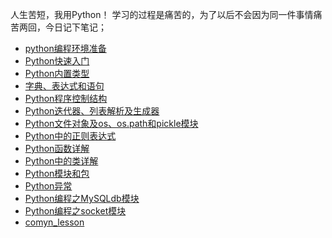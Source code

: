 人生苦短，我用Python！
学习的过程是痛苦的，为了以后不会因为同一件事情痛苦两回，今日记下笔记；

* [python编程环境准备](PythonEnvironment.md)
* [Python快速入门](Python快速入门.md)
* [Python内置类型](Python内置类型.md)
* [字典、表达式和语句](字典、表达式和语句.md)
* [Python程序控制结构](Python程序控制结构.md)
* [Python迭代器、列表解析及生成器](Python迭代器、列表解析及生成器.md)
* [Python文件对象及os、os.path和pickle模块](Python文件对象及os、os.path和pickle模块.md)
* [Python中的正则表达式](Python中的正则表达式.md)
* [Python函数详解](Python函数详解.md)
* [Python中的类详解](Python中的类详解.md)
* [Python模块和包](Python模块和包.md)
* [Python异常](Python异常.md)
* [Python编程之MySQLdb模块](Python编程之MySQLdb模块.md)
* [Python编程之socket模块](Python编程之socket模块.md)
* [comyn_lesson](comyn_lesson/README.md)
